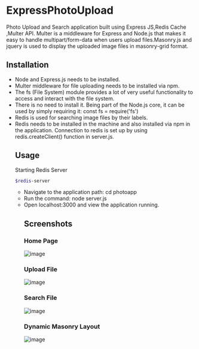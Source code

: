 # ExpressPhotoUpload
Photo Upload and Search application built using Express JS,Redis Cache ,Multer API. Multer is a middleware for Express and Node.js that makes it easy to handle multipart/form-data when users upload files.Masonry.js and jquery is used to display the uploaded image files in masonry-grid format.

## Installation
<ul>
  <li>Node and Express.js needs to be installed.</li>
  <li>Multer middleware for file uploading needs to be installed via npm.</li>
  <li>The fs (File System) module provides a lot of very useful functionality to access and interact with the file system.</li>
  <li>There is no need to install it. Being part of the Node.js core, it can be used by simply requiring it: const fs = require('fs')</li>
  <li>Redis is used for searching image files by their labels.</li>
  <li>Redis needs to be installed in the machine and also installed via npm in the application. Connection to redis is set up by using redis.createClient() function       in server.js.</li>


## Usage
Starting Redis Server 
```bash
$redis-server
```

<ul>
<li>Navigate to the application path: cd photoapp</li>
<li>Run the command: node server.js</li>
<li>Open localhost:3000 and view the application running.</li>


## Screenshots
### Home Page
![image](https://user-images.githubusercontent.com/29458723/103260593-26babd00-496c-11eb-807b-73693a024e86.png)

### Upload File
![image](https://user-images.githubusercontent.com/29458723/103260745-ce37ef80-496c-11eb-9c5a-d1f18a3e2c3d.png)

### Search File
![image](https://user-images.githubusercontent.com/29458723/103260761-e1e35600-496c-11eb-99c5-004ced9d4bd7.png)

### Dynamic Masonry Layout
![image](https://user-images.githubusercontent.com/29458723/103260789-f4f62600-496c-11eb-8ac1-76abe997cebe.png)


